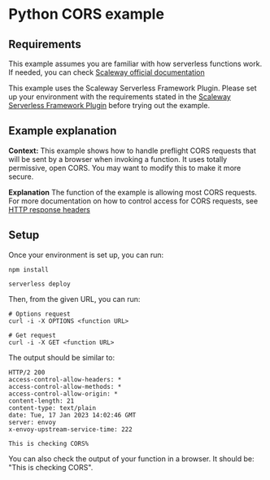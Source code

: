 # Python CORS example

## Requirements

This example assumes you are familiar with how serverless functions work. If needed, you can check [Scaleway official documentation](https://www.scaleway.com/en/docs/serverless/functions/quickstart/)

This example uses the Scaleway Serverless Framework Plugin. Please set up your environment with the requirements stated in the [Scaleway Serverless Framework Plugin](https://github.com/scaleway/serverless-scaleway-functions) before trying out the example.

## Example explanation

**Context:** This example shows how to handle preflight CORS requests that will be sent by a browser when invoking a function. It uses totally permissive, open CORS. You may want to modify this to make it more secure.

**Explanation** The function of the example is allowing most CORS requests. For more documentation on how to control access for CORS requests, see [HTTP response headers](https://developer.mozilla.org/en-US/docs/Web/HTTP/CORS#the_http_response_headers)

## Setup

Once your environment is set up, you can run:

```console
npm install

serverless deploy
```

Then, from the given URL, you can run:

```console
# Options request
curl -i -X OPTIONS <function URL>

# Get request
curl -i -X GET <function URL>
```

The output should be similar to:

```console
HTTP/2 200 
access-control-allow-headers: *
access-control-allow-methods: *
access-control-allow-origin: *
content-length: 21
content-type: text/plain
date: Tue, 17 Jan 2023 14:02:46 GMT
server: envoy
x-envoy-upstream-service-time: 222

This is checking CORS%  
```

You can also check the output of your function in a browser. It should be: "This is checking CORS".

